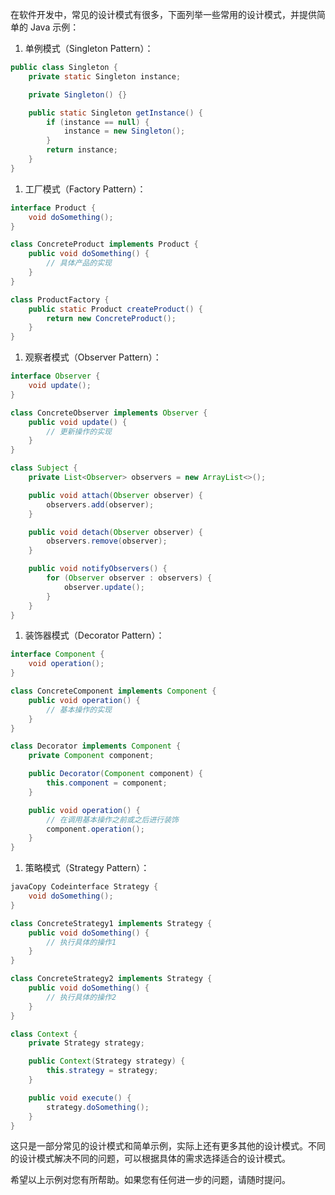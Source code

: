 在软件开发中，常见的设计模式有很多，下面列举一些常用的设计模式，并提供简单的 Java 示例：

1. 单例模式（Singleton Pattern）：

```java
public class Singleton {
    private static Singleton instance;

    private Singleton() {}

    public static Singleton getInstance() {
        if (instance == null) {
            instance = new Singleton();
        }
        return instance;
    }
}
```

1. 工厂模式（Factory Pattern）：

```java
interface Product {
    void doSomething();
}

class ConcreteProduct implements Product {
    public void doSomething() {
        // 具体产品的实现
    }
}

class ProductFactory {
    public static Product createProduct() {
        return new ConcreteProduct();
    }
}
```

1. 观察者模式（Observer Pattern）：

```java
interface Observer {
    void update();
}

class ConcreteObserver implements Observer {
    public void update() {
        // 更新操作的实现
    }
}

class Subject {
    private List<Observer> observers = new ArrayList<>();

    public void attach(Observer observer) {
        observers.add(observer);
    }

    public void detach(Observer observer) {
        observers.remove(observer);
    }

    public void notifyObservers() {
        for (Observer observer : observers) {
            observer.update();
        }
    }
}
```

1. 装饰器模式（Decorator Pattern）：

```java
interface Component {
    void operation();
}

class ConcreteComponent implements Component {
    public void operation() {
        // 基本操作的实现
    }
}

class Decorator implements Component {
    private Component component;

    public Decorator(Component component) {
        this.component = component;
    }

    public void operation() {
        // 在调用基本操作之前或之后进行装饰
        component.operation();
    }
}
```

1. 策略模式（Strategy Pattern）：

```java
javaCopy Codeinterface Strategy {
    void doSomething();
}

class ConcreteStrategy1 implements Strategy {
    public void doSomething() {
        // 执行具体的操作1
    }
}

class ConcreteStrategy2 implements Strategy {
    public void doSomething() {
        // 执行具体的操作2
    }
}

class Context {
    private Strategy strategy;

    public Context(Strategy strategy) {
        this.strategy = strategy;
    }

    public void execute() {
        strategy.doSomething();
    }
}
```

这只是一部分常见的设计模式和简单示例，实际上还有更多其他的设计模式。不同的设计模式解决不同的问题，可以根据具体的需求选择适合的设计模式。

希望以上示例对您有所帮助。如果您有任何进一步的问题，请随时提问。